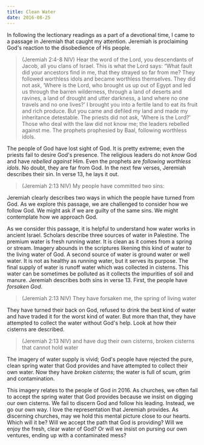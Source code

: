 ```yaml
---
title: Clean Water
date: 2016-08-25
---
```

 
In following the lectionary readings as a part of a devotional time, I came to a passage in Jeremiah that caught my attention. Jeremiah is proclaiming God's reaction to the disobedience of His people. 

>(Jeremiah 2:4-8 NIV) Hear the word of the Lord, you descendants of Jacob, all you clans of Israel. This is what the Lord says: “What fault did your ancestors find in me, that they strayed so far from me? They followed worthless idols and became worthless themselves. They did not ask, ‘Where is the Lord, who brought us up out of Egypt and led us through the barren wilderness, through a land of deserts and ravines, a land of drought and utter darkness, a land where no one travels and no one lives?’ I brought you into a fertile land to eat its fruit and rich produce. But you came and defiled my land and made my inheritance detestable. The priests did not ask, ‘Where is the Lord?’ Those who deal with the law did not know me; the leaders rebelled against me. The prophets prophesied by Baal, following worthless idols.

The people of God have lost sight of God. It is pretty extreme; even the priests fail to desire God's presence. The religious leaders do not *know* God and have *rebelled against* Him. Even the prophets are *following worthless idols*. No doubt, they are far from God. In the next few verses, Jeremiah describes their sin. In verse 13, he lays it out.

>(Jeremiah 2:13 NIV) My people have committed two sins: 

Jeremiah clearly describes two ways in which the people have turned from God. As we explore this passage, we are challenged to consider how we follow God. We might ask if we are guilty of the same sins. We might contemplate how we approach God.

As we consider this passage, it is helpful to understand how water works in ancient Israel. Scholars describe three sources of water in Palestine. The premium water is fresh running water. It is clean as it comes from a spring or stream. Imagery abounds in the scriptures likening this kind of water to the living water of God. A second source of water is ground water or well water. It is not as healthy as running water, but it serves its purpose. The final supply of water is runoff water which was collected in cisterns. This water can be sometimes be polluted as it collects the impurities of soil and manure. Jeremiah describes both sins in verse 13. First, the people have *forsaken God*.

>(Jeremiah 2:13 NIV) They have forsaken me, the spring of living water 

They have turned their back on God, refused to drink the best kind of water and have traded it for the worst kind of water. But more than that, they have attempted to collect the water without God's help. Look at how their cisterns are described.

>(Jeremiah 2:13 NIV) and have dug their own cisterns, broken cisterns that cannot hold water

The imagery of water supply is vivid; God's people have rejected the pure, clean spring water that God provides and have attempted to collect their own water. Now they have *broken cisterns*; the water is full of scum, grim and contamination. 

This imagery relates to the people of God in 2016. As churches, we often fail to accept the spring water that God provides because we insist on digging our own cisterns. We fail to discern God and follow his leading. Instead, we go our own way. I love the representation that Jeremiah provides. As discerning churches, may we hold this mental picture close to our hearts. Which will it be? Will we accept the path that God is providing? Will we enjoy the fresh, clear water of God? Or will we insist on pursing our own ventures, ending up with a contaminated mess?


